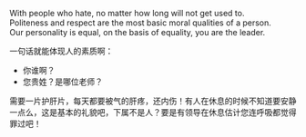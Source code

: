 With people who hate, no matter how long will not get used to.<br>
Politeness and respect are the most basic moral qualities of a person.<br>
Our personality is equal, on the basis of equality, you are the leader.<br>

一句话就能体现人的素质啊：
- 你谁啊？
- 您贵姓？是哪位老师？

需要一片护肝片，每天都要被气的肝疼，还内伤！有人在休息的时候不知道要安静一点么，这是基本的礼貌吧，下属不是人？要是有领导在休息估计您连呼吸都觉得罪过吧！
